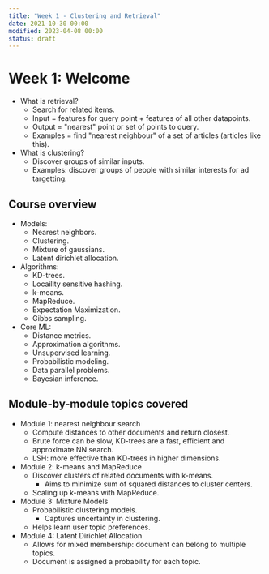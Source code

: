 ```yaml
---
title: "Week 1 - Clustering and Retrieval"
date: 2021-10-30 00:00
modified: 2023-04-08 00:00
status: draft
---
```


# Week 1: Welcome

* What is retrieval?
  * Search for related items.
  * Input = features for query point + features of all other datapoints.
  * Output = "nearest" point or set of points to query.
  * Examples = find "nearest neighbour" of a set of articles (articles like this).
* What is clustering?
  * Discover groups of similar inputs.
  * Examples: discover groups of people with similar interests for ad targetting.

## Course overview

* Models:
  * Nearest neighbors.
  * Clustering.
  * Mixture of gaussians.
  * Latent dirichlet allocation.
* Algorithms:
  * KD-trees.
  * Locaility sensitive hashing.
  * k-means.
  * MapReduce.
  * Expectation Maximization.
  * Gibbs sampling.
* Core ML:
  * Distance metrics.
  * Approximation algorithms.
  * Unsupervised learning.
  * Probabilistic modeling.
  * Data parallel problems.
  * Bayesian inference.

## Module-by-module topics covered

* Module 1: nearest neighbour search
  * Compute distances to other documents and return closest.
  * Brute force can be slow, KD-trees are a fast, efficient and approximate NN search.
  * LSH: more effective than KD-trees in higher dimensions.
* Module 2: k-means and MapReduce
  * Discover clusters of related documents with k-means.
    * Aims to minimize sum of squared distances to cluster centers.
  * Scaling up k-means with MapReduce.
* Module 3: Mixture Models
  * Probabilistic clustering models.
    * Captures uncertainty in clustering.
  * Helps learn user topic preferences.
* Module 4: Latent Dirichlet Allocation
  * Allows for mixed membership: document can belong to multiple topics.
  * Document is assigned a probability for each topic.
